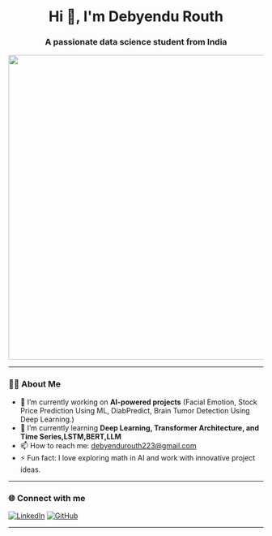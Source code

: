<h1 align="center">Hi 👋, I'm Debyendu Routh</h1>
<h3 align="center">A passionate data science student from India</h3>

<p align="center">
  <img src="![Image](https://github.com/user-attachments/assets/63cbf737-f915-4ed9-8a61-852355957705)" width="600"/>
</p>

---

### 👨‍💻 About Me

- 🔭 I’m currently working on **AI-powered projects** (Facial Emotion, Stock Price Prediction Using ML, DiabPredict, Brain Tumor Detection Using Deep Learning.)
- 🌱 I’m currently learning **Deep Learning, Transformer Architecture, and Time Series,LSTM,BERT,LLM**
- 📫 How to reach me: [debyendurouth223@gmail.com](mailto:debyendurouth223@gmail.com)
- ⚡ Fun fact: I love exploring math in AI and work with innovative project ideas.

---

### 🌐 Connect with me

[![LinkedIn](https://img.shields.io/badge/LinkedIn-blue?style=for-the-badge&logo=linkedin)](https://linkedin.com/in/debyendu-routh-083676320)
[![GitHub](https://img.shields.io/badge/GitHub-333?style=for-the-badge&logo=github)](https://github.com/Debyendu2000)

---




